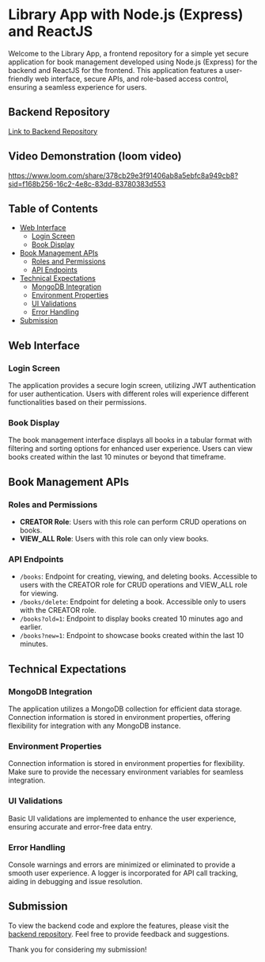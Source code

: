 # Library App with Node.js (Express) and ReactJS

Welcome to the Library App, a frontend repository for a simple yet secure application for book management developed using Node.js (Express) for the backend and ReactJS for the frontend. This application features a user-friendly web interface, secure APIs, and role-based access control, ensuring a seamless experience for users.

## Backend Repository
[Link to Backend Repository](https://github.com/vinit-churi/library_management_system-backend)

## Video Demonstration (loom video)
https://www.loom.com/share/378cb29e3f91406ab8a5ebfc8a949cb8?sid=f168b256-16c2-4e8c-83dd-83780383d553

## Table of Contents

- [Web Interface](#web-interface)
  - [Login Screen](#login-screen)
  - [Book Display](#book-display)
- [Book Management APIs](#book-management-apis)
  - [Roles and Permissions](#roles-and-permissions)
  - [API Endpoints](#api-endpoints)
- [Technical Expectations](#technical-expectations)
  - [MongoDB Integration](#mongodb-integration)
  - [Environment Properties](#environment-properties)
  - [UI Validations](#ui-validations)
  - [Error Handling](#error-handling)
- [Submission](#submission)

## Web Interface

### Login Screen

The application provides a secure login screen, utilizing JWT authentication for user authentication. Users with different roles will experience different functionalities based on their permissions.

### Book Display

The book management interface displays all books in a tabular format with filtering and sorting options for enhanced user experience. Users can view books created within the last 10 minutes or beyond that timeframe.

## Book Management APIs

### Roles and Permissions

- **CREATOR Role**: Users with this role can perform CRUD operations on books.
- **VIEW_ALL Role**: Users with this role can only view books.

### API Endpoints

- `/books`: Endpoint for creating, viewing, and deleting books. Accessible to users with the CREATOR role for CRUD operations and VIEW_ALL role for viewing.
- `/books/delete`: Endpoint for deleting a book. Accessible only to users with the CREATOR role.
- `/books?old=1`: Endpoint to display books created 10 minutes ago and earlier.
- `/books?new=1`: Endpoint to showcase books created within the last 10 minutes.

## Technical Expectations

### MongoDB Integration

The application utilizes a MongoDB collection for efficient data storage. Connection information is stored in environment properties, offering flexibility for integration with any MongoDB instance.

### Environment Properties

Connection information is stored in environment properties for flexibility. Make sure to provide the necessary environment variables for seamless integration.

### UI Validations

Basic UI validations are implemented to enhance the user experience, ensuring accurate and error-free data entry.

### Error Handling

Console warnings and errors are minimized or eliminated to provide a smooth user experience. A logger is incorporated for API call tracking, aiding in debugging and issue resolution.

## Submission

To view the backend code and explore the features, please visit the [backend repository](https://github.com/vinit-churi/library_management_system-backend). Feel free to provide feedback and suggestions.

Thank you for considering my submission!
